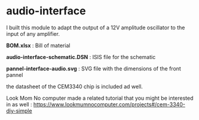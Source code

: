 # audio-interface
I built this module to adapt the output of a 12V amplitude oscillator to the input of any amplifier.

**BOM.xlsx** : Bill of material

**audio-interface-schematic.DSN** : ISIS file for the schematic

**pannel-interface-audio.svg** : SVG file with the dimensions of the front pannel

the datasheet of the CEM3340 chip is included ad well.

Look Mom No computer made a related tutorial that you might be interested in as well : https://www.lookmumnocomputer.com/projects#/cem-3340-diy-simple
